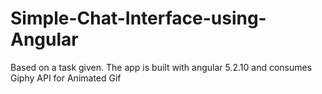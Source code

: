 # Simple-Chat-Interface-using-Angular
Based on a task given. The app is built with angular 5.2.10 and consumes Giphy API for Animated Gif 
